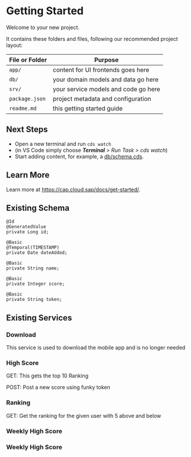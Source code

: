 # Getting Started

Welcome to your new project.

It contains these folders and files, following our recommended project layout:

File or Folder | Purpose
---------|----------
`app/` | content for UI frontends goes here
`db/` | your domain models and data go here
`srv/` | your service models and code go here
`package.json` | project metadata and configuration
`readme.md` | this getting started guide


## Next Steps

- Open a new terminal and run `cds watch` 
- (in VS Code simply choose _**Terminal** > Run Task > cds watch_)
- Start adding content, for example, a [db/schema.cds](db/schema.cds).


## Learn More

Learn more at https://cap.cloud.sap/docs/get-started/.

## Existing Schema

	   
	@Id
	@GeneratedValue
	private Long id;
	
	@Basic
	@Temporal(TIMESTAMP)
	private Date dateAdded;
	
	@Basic
	private String name;
	
	@Basic
	private Integer score;
	
	@Basic
	private String token;

## Existing Services

### Download
This service is used to download the mobile app and is no longer needed

### High Score

GET: This gets the top 10 Ranking

POST: Post a new score using funky token
### Ranking

GET: Get the ranking for the given user with 5 above and below

### Weekly High Score

### Weekly High Score



